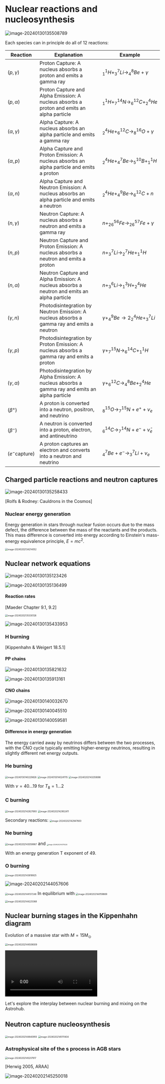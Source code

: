 # Nuclear reactions and nucleosynthesis

![image-20240130135508789](6.Nuclear_reactions.assets/image-20240130135508789.png)

Each species can in principle do all of 12 reactions: 

Reaction | Explanation | Example
----------|------------|----------
$(p, \gamma)$ | Proton Capture: A nucleus absorbs a proton and emits a gamma ray | $^1_1H + ^7_3Li \rightarrow ^8_4Be + \gamma$
$(p, \alpha)$ | Proton Capture and Alpha Emission: A nucleus absorbs a proton and emits an alpha particle | $^1_1H + ^{14}_7N \rightarrow ^{12}_6C + ^4_2He$
$(\alpha, \gamma)$ | Alpha Capture: A nucleus absorbs an alpha particle and emits a gamma ray | $^4_2He + ^{12}_6C \rightarrow ^{16}_8O + \gamma$
$(\alpha, p)$ | Alpha Capture and Proton Emission: A nucleus absorbs an alpha particle and emits a proton | $^4_2He + ^7_4Be \rightarrow ^{10}_5B + ^1_1H$
$(\alpha, n)$ | Alpha Capture and Neutron Emission: A nucleus absorbs an alpha particle and emits a neutron | $^4_2He + ^9_4Be \rightarrow ^{12}_6C + n$
$(n, \gamma)$ | Neutron Capture: A nucleus absorbs a neutron and emits a gamma ray | $n + ^{56}_{26}Fe \rightarrow ^{57}_{26}Fe + \gamma$
$(n, p)$ | Neutron Capture and Proton Emission: A nucleus absorbs a neutron and emits a proton | $n + ^7_3Li \rightarrow ^7_2He + ^1_1H$
$(n, \alpha)$ | Neutron Capture and Alpha Emission: A nucleus absorbs a neutron and emits an alpha particle | $n + ^6_3Li \rightarrow ^3_1H + ^4_2He$
$(\gamma, n)$ | Photodisintegration by Neutron Emission: A nucleus absorbs a gamma ray and emits a neutron | $\gamma + ^9_4Be \rightarrow 2^4_2He + ^7_3Li$
$(\gamma, p)$ | Photodisintegration by Proton Emission: A nucleus absorbs a gamma ray and emits a proton | $\gamma + ^{15}_7N \rightarrow ^{14}_6C + ^1_1H$
$(\gamma, \alpha)$ | Photodisintegration by Alpha Emission: A nucleus absorbs a gamma ray and emits an alpha particle | $\gamma + ^{12}_6C \rightarrow ^8_4Be + ^4_2He$
$(\beta^+)$ | A proton is converted into a neutron, positron, and neutrino| $^{15}_8O \rightarrow ^{15}_7N + e^+ + \nu_e$
$(\beta^-)$ | A neutron is converted into a proton, electron, and antineutrino|  $^{14}_6C \rightarrow ^{14}_7N + e^- + \bar{\nu}_e$
$(e^- \text{capture})$ | A proton captures an electron and converts into a neutron and neutrino| $^7_4Be + e^- \rightarrow ^7_3Li + \nu_e$

## Charged particle reactions and neutron captures

![image-20240130135258433](6.Nuclear_reactions.assets/image-20240130135258433.png)

[Rolfs & Rodney: Cauldrons in the Cosmos]

### Nuclear energy generation

Energy generation in stars through nuclear fusion occurs due to the mass defect, the difference between the mass of the reactants and the products. This mass difference is converted into energy according to Einstein's mass-energy equivalence principle, $E=mc^2$​.

<img src="6.Nuclear_reactions.assets/image-20240202134214052.png" alt="image-20240202134214052" style="zoom: 50%;" />

## Nuclear network equations



![image-20240130135123426](6.Nuclear_reactions.assets/image-20240130135123426.png)

![image-20240130135136499](6.Nuclear_reactions.assets/image-20240130135136499.png)

#### Reaction rates

[Maeder Chapter 9.1, 9.2]

<img src="6.Nuclear_reactions.assets/image-20240202135330126.png" alt="image-20240202135330126" style="zoom:50%;" />

![image-20240130135433953](6.Nuclear_reactions.assets/image-20240130135433953.png)

### H burning

[Kippenhahn & Weigert 18.5.1]

#### PP chains

![image-20240130135821632](6.Nuclear_reactions.assets/image-20240130135821632.png)

![image-20240130135913161](6.Nuclear_reactions.assets/image-20240130135913161.png)

#### CNO chains

![image-20240130140032670](6.Nuclear_reactions.assets/image-20240130140032670.png)

![image-20240130140045510](6.Nuclear_reactions.assets/image-20240130140045510.png)

![image-20240130140059581](6.Nuclear_reactions.assets/image-20240130140059581.png)

#### Difference in energy generation
The energy carried away by neutrinos differs between the two processes, with the CNO cycle typically emitting higher-energy neutrinos, resulting in slightly different net energy outputs.

### He burning

<img src="6.Nuclear_reactions.assets/image-20240130140229826.png" alt="image-20240130140229826" style="zoom: 50%;" />

<img src="6.Nuclear_reactions.assets/image-20240130140241115.png" alt="image-20240130140241115" style="zoom:50%;" />

<img src="6.Nuclear_reactions.assets/image-20240202143250698.png" alt="image-20240202143250698" style="zoom:50%;" />

With $\nu = 40 \dots 19$ for $T_\mathrm{8} = 1 \dots 2$

### C burning

<img src="6.Nuclear_reactions.assets/image-20240202142827693.png" alt="image-20240202142827693" style="zoom:50%;" />

<img src="6.Nuclear_reactions.assets/image-20240202142902411.png" alt="image-20240202142902411" style="zoom:50%;" />

Secondary reactions: <img src="6.Nuclear_reactions.assets/image-20240202142947600.png" alt="image-20240202142947600" style="zoom:50%;" />

### Ne burning

<img src="6.Nuclear_reactions.assets/image-20240202143059987.png" alt="image-20240202143059987" style="zoom:50%;" /> and <img src="6.Nuclear_reactions.assets/image-20240202143715529.png" alt="image-20240202143715529" style="zoom: 33%;" />

With an energy generation T exponent of 49.

### O burning

<img src="6.Nuclear_reactions.assets/image-20240202143818925.png" alt="image-20240202143818925" style="zoom:50%;" />

![image-20240202144057606](6.Nuclear_reactions.assets/image-20240202144057606.png)

<img src="6.Nuclear_reactions.assets/image-20240202144137248.png" alt="image-20240202144137248" style="zoom:50%;" /> In equilibrium with <img src="6.Nuclear_reactions.assets/image-20240202144159669.png" alt="image-20240202144159669" style="zoom:50%;" />

<img src="6.Nuclear_reactions.assets/image-20240202144225368.png" alt="image-20240202144225368" style="zoom:50%;" />

## Nuclear burning stages in the Kippenhahn diagram 

Evolution of a massive star with $M = 15\mathrm{M_\odot}$ 

<img src="6.Nuclear_reactions.assets/image-20240202144509009.png" alt="image-20240202144509009" style="zoom:50%;" /> 

<video src="Notebooks_Movies/20M_Z0.0001.mp4"></video>

Let's explore the interplay between nuclear burning and mixing on the Astrohub.

## Neutron capture nucleosynthesis

<img src="6.Nuclear_reactions.assets/image-20240202144840955.png" alt="image-20240202144840955" style="zoom:50%;" />

<img src="6.Nuclear_reactions.assets/image-20240202145111404.png" alt="image-20240202145111404" style="zoom:50%;" />

### Astrophysical site of the s process in AGB stars

<img src="6.Nuclear_reactions.assets/image-20240202145207917.png" alt="image-20240202145207917" style="zoom:50%;" />

[Herwig 2005, ARAA]

![image-20240202145250018](6.Nuclear_reactions.assets/image-20240202145250018.png)


